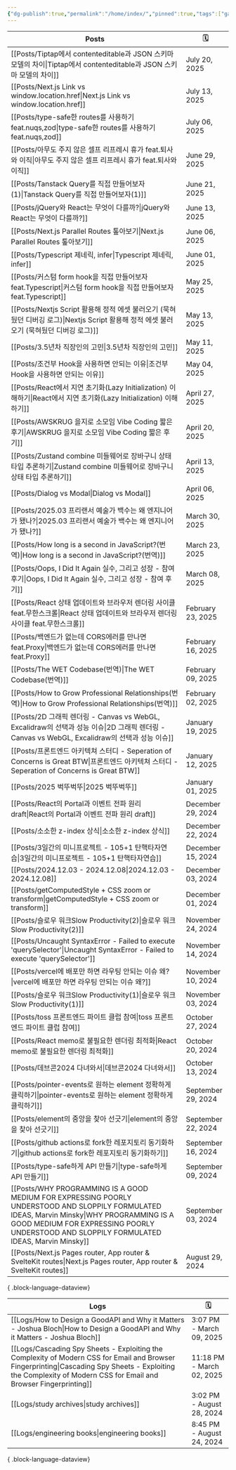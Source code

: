```yaml
---
{"dg-publish":true,"permalink":"/home/index/","pinned":true,"tags":["gardenEntry"],"updated":"2024-09-04T22:53:00"}
---
```






| Posts                                                                                                                                                                                                                                       | 🗓️                |
| ------------------------------------------------------------------------------------------------------------------------------------------------------------------------------------------------------------------------------------------- | ------------------ |
| [[Posts/Tiptap에서 contenteditable과 JSON 스키마 모델의 차이\|Tiptap에서 contenteditable과 JSON 스키마 모델의 차이]]                                                                                                                                           | July 20, 2025      |
| [[Posts/Next.js Link vs window.location.href\|Next.js Link vs window.location.href]]                                                                                                                                                     | July 13, 2025      |
| [[Posts/type-safe한 routes를 사용하기 feat.nuqs,zod\|type-safe한 routes를 사용하기 feat.nuqs,zod]]                                                                                                                                                   | July 06, 2025      |
| [[Posts/아무도 주지 않은 셀프 리프레시 휴가 feat.퇴사와 이직\|아무도 주지 않은 셀프 리프레시 휴가 feat.퇴사와 이직]]                                                                                                                                                             | June 29, 2025      |
| [[Posts/Tanstack Query를 직접 만들어보자(1)\|Tanstack Query를 직접 만들어보자(1)]]                                                                                                                                                                       | June 21, 2025      |
| [[Posts/jQuery와 React는 무엇이 다를까?\|jQuery와 React는 무엇이 다를까?]]                                                                                                                                                                               | June 13, 2025      |
| [[Posts/Next.js Parallel Routes 톺아보기\|Next.js Parallel Routes 톺아보기]]                                                                                                                                                                     | June 06, 2025      |
| [[Posts/Typescript 제네릭, infer\|Typescript 제네릭, infer]]                                                                                                                                                                                   | June 01, 2025      |
| [[Posts/커스텀 form hook을 직접 만들어보자 feat.Typescript\|커스텀 form hook을 직접 만들어보자 feat.Typescript]]                                                                                                                                               | May 25, 2025       |
| [[Posts/Nextjs Script 활용해 정적 에셋 불러오기 (묵혀뒀던 디버깅 로그)\|Nextjs Script 활용해 정적 에셋 불러오기 (묵혀뒀던 디버깅 로그)]]                                                                                                                                         | May 13, 2025       |
| [[Posts/3.5년차 직장인의 고민\|3.5년차 직장인의 고민]]                                                                                                                                                                                                   | May 11, 2025       |
| [[Posts/조건부 Hook을 사용하면 안되는 이유\|조건부 Hook을 사용하면 안되는 이유]]                                                                                                                                                                                   | May 04, 2025       |
| [[Posts/React에서 지연 초기화(Lazy Initialization) 이해하기\|React에서 지연 초기화(Lazy Initialization) 이해하기]]                                                                                                                                             | April 27, 2025     |
| [[Posts/AWSKRUG 을지로 소모임 Vibe Coding 짧은 후기\|AWSKRUG 을지로 소모임 Vibe Coding 짧은 후기]]                                                                                                                                                           | April 20, 2025     |
| [[Posts/Zustand combine 미들웨어로 장바구니 상태 타입 추론하기\|Zustand combine 미들웨어로 장바구니 상태 타입 추론하기]]                                                                                                                                                   | April 13, 2025     |
| [[Posts/Dialog vs Modal\|Dialog vs Modal]]                                                                                                                                                                                               | April 06, 2025     |
| [[Posts/2025.03 프리랜서 예술가 백수는 왜 엔지니어가 됐나?\|2025.03 프리랜서 예술가 백수는 왜 엔지니어가 됐나?]]                                                                                                                                                             | March 30, 2025     |
| [[Posts/How long is a second in JavaScript?(번역)\|How long is a second in JavaScript?(번역)]]                                                                                                                                               | March 23, 2025     |
| [[Posts/Oops, I Did It Again 실수, 그리고 성장 - 참여 후기\|Oops, I Did It Again 실수, 그리고 성장 - 참여 후기]]                                                                                                                                               | March 08, 2025     |
| [[Posts/React 상태 업데이트와 브라우저 렌더링 사이클 feat.무한스크롤\|React 상태 업데이트와 브라우저 렌더링 사이클 feat.무한스크롤]]                                                                                                                                                 | February 23, 2025  |
| [[Posts/백엔드가 없는데 CORS에러를 만나면 feat.Proxy\|백엔드가 없는데 CORS에러를 만나면 feat.Proxy]]                                                                                                                                                               | February 16, 2025  |
| [[Posts/The WET Codebase(번역)\|The WET Codebase(번역)]]                                                                                                                                                                                     | February 09, 2025  |
| [[Posts/How to Grow Professional Relationships(번역)\|How to Grow Professional Relationships(번역)]]                                                                                                                                         | February 02, 2025  |
| [[Posts/2D 그래픽 렌더링 - Canvas vs WebGL, Excalidraw의 선택과 성능 이슈\|2D 그래픽 렌더링 - Canvas vs WebGL, Excalidraw의 선택과 성능 이슈]]                                                                                                                       | January 19, 2025   |
| [[Posts/프론트엔드 아키텍쳐 스터디 - Seperation of Concerns is Great BTW\|프론트엔드 아키텍쳐 스터디 - Seperation of Concerns is Great BTW]]                                                                                                                     | January 12, 2025   |
| [[Posts/2025 벅뚜벅뚜\|2025 벅뚜벅뚜]]                                                                                                                                                                                                           | January 01, 2025   |
| [[Posts/React의 Portal과 이벤트 전파 원리 draft\|React의 Portal과 이벤트 전파 원리 draft]]                                                                                                                                                                 | December 29, 2024  |
| [[Posts/소소한 z-index 상식\|소소한 z-index 상식]]                                                                                                                                                                                                 | December 22, 2024  |
| [[Posts/3일간의 미니프로젝트 - 105+1 탄핵타자연습\|3일간의 미니프로젝트 - 105+1 탄핵타자연습]]                                                                                                                                                                         | December 15, 2024  |
| [[Posts/2024.12.03 - 2024.12.08\|2024.12.03 - 2024.12.08]]                                                                                                                                                                               | December 03, 2024  |
| [[Posts/getComputedStyle + CSS zoom or transform\|getComputedStyle + CSS zoom or transform]]                                                                                                                                             | December 01, 2024  |
| [[Posts/슬로우 워크Slow Productivity(2)\|슬로우 워크Slow Productivity(2)]]                                                                                                                                                                         | November 24, 2024  |
| [[Posts/Uncaught SyntaxError - Failed to execute 'querySelector'\|Uncaught SyntaxError - Failed to execute 'querySelector']]                                                                                                             | November 14, 2024  |
| [[Posts/vercel에 배포만 하면 라우팅 안되는 이슈 왜?\|vercel에 배포만 하면 라우팅 안되는 이슈 왜?]]                                                                                                                                                                     | November 10, 2024  |
| [[Posts/슬로우 워크Slow Productivity(1)\|슬로우 워크Slow Productivity(1)]]                                                                                                                                                                         | November 03, 2024  |
| [[Posts/toss 프론트엔드 파이트 클럽 참여\|toss 프론트엔드 파이트 클럽 참여]]                                                                                                                                                                                     | October 27, 2024   |
| [[Posts/React memo로 불필요한 렌더링 최적화\|React memo로 불필요한 렌더링 최적화]]                                                                                                                                                                             | October 20, 2024   |
| [[Posts/데브콘2024 다녀와서\|데브콘2024 다녀와서]]                                                                                                                                                                                                     | October 13, 2024   |
| [[Posts/pointer-events로 원하는 element 정확하게 클릭하기\|pointer-events로 원하는 element 정확하게 클릭하기]]                                                                                                                                                   | September 29, 2024 |
| [[Posts/element의 중앙을 찾아 선긋기\|element의 중앙을 찾아 선긋기]]                                                                                                                                                                                       | September 22, 2024 |
| [[Posts/github actions로 fork한 레포지토리 동기화하기\|github actions로 fork한 레포지토리 동기화하기]]                                                                                                                                                           | September 16, 2024 |
| [[Posts/type-safe하게 API 만들기\|type-safe하게 API 만들기]]                                                                                                                                                                                       | September 09, 2024 |
| [[Posts/WHY PROGRAMMING IS A GOOD MEDIUM FOR EXPRESSING POORLY UNDERSTOOD AND SLOPPILY FORMULATED IDEAS, Marvin Minsky\|WHY PROGRAMMING IS A GOOD MEDIUM FOR EXPRESSING POORLY UNDERSTOOD AND SLOPPILY FORMULATED IDEAS, Marvin Minsky]] | September 03, 2024 |
| [[Posts/Next.js Pages router, App router & SvelteKit routes\|Next.js Pages router, App router & SvelteKit routes]]                                                                                                                       | August 29, 2024    |

{ .block-language-dataview}


| Logs                                                                                                                                                                                                                 | 🗓️                       |
| -------------------------------------------------------------------------------------------------------------------------------------------------------------------------------------------------------------------- | ------------------------- |
| [[Logs/How to Design a GoodAPI and Why it Matters - Joshua Bloch\|How to Design a GoodAPI and Why it Matters - Joshua Bloch]]                                                                                     | 3:07 PM - March 09, 2025  |
| [[Logs/Cascading Spy Sheets - Exploiting the Complexity of Modern CSS for Email and Browser Fingerprinting\|Cascading Spy Sheets - Exploiting the Complexity of Modern CSS for Email and Browser Fingerprinting]] | 11:18 PM - March 02, 2025 |
| [[Logs/study archives\|study archives]]                                                                                                                                                                           | 3:02 PM - August 28, 2024 |
| [[Logs/engineering books\|engineering books]]                                                                                                                                                                     | 8:45 PM - August 24, 2024 |

{ .block-language-dataview}
